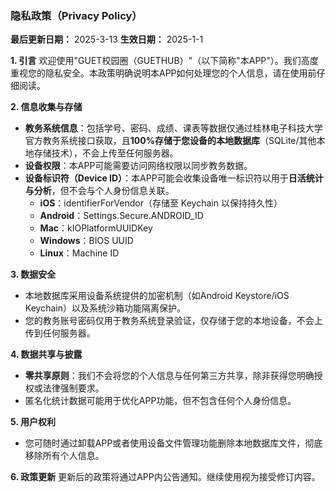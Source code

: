 ### **隐私政策（Privacy Policy）**

**最后更新日期：** 2025-3-13
**生效日期：** 2025-1-1

**1. 引言**
欢迎使用"GUET校园圈（GUETHUB）"（以下简称"本APP"）。我们高度重视您的隐私安全。本政策明确说明本APP如何处理您的个人信息，请在使用前仔细阅读。

**2. 信息收集与存储**

- **教务系统信息**：包括学号、密码、成绩、课表等数据仅通过桂林电子科技大学官方教务系统接口获取，且**100%存储于您设备的本地数据库**（SQLite/其他本地存储技术），不会上传至任何服务器。
- **设备权限**：本APP可能需要访问网络权限以同步教务数据。
- **设备标识符（Device ID）**：本APP可能会收集设备唯一标识符以用于**日活统计与分析**，但不会与个人身份信息关联。
    - **iOS**：identifierForVendor（存储至 Keychain 以保持持久性）
    - **Android**：Settings.Secure.ANDROID_ID
    - **Mac**：kIOPlatformUUIDKey
    - **Windows**：BIOS UUID
    - **Linux**：Machine ID


**3. 数据安全**

- 本地数据库采用设备系统提供的加密机制（如Android Keystore/iOS Keychain）以及系统沙箱功能隔离保护。
- 您的教务账号密码仅用于教务系统登录验证，仅存储于您的本地设备，不会上传到任何服务器。

**4. 数据共享与披露**

- **零共享原则**：我们不会将您的个人信息与任何第三方共享，除非获得您明确授权或法律强制要求。
- 匿名化统计数据可能用于优化APP功能，但不包含任何个人身份信息。

**5. 用户权利**

- 您可随时通过卸载APP或者使用设备文件管理功能删除本地数据库文件，彻底移除所有个人信息。

**6. 政策更新**
更新后的政策将通过APP内公告通知。继续使用视为接受修订内容。